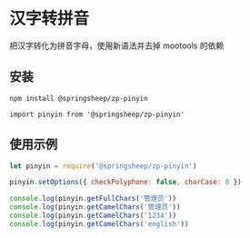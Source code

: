 <!--
 * @Descripttion: ----描述----
 * @version: 1.0
 * @Author: 张鹏
 * @Date: 2022-07-08 15:48:09
 * @LastEditors: 张鹏
 * @LastEditTime: 2022-07-08 15:54:35
-->

# 汉字转拼音

把汉字转化为拼音字母，使用新语法并去掉 mootools 的依赖

## 安装

```base
npm install @springsheep/zp-pinyin

import pinyin from '@springsheep/zp-pinyin'
```

## 使用示例

```js
let pinyin = require('@springsheep/zp-pinyin')

pinyin.setOptions({ checkPolyphone: false, charCase: 0 })

console.log(pinyin.getFullChars('管理员'))
console.log(pinyin.getCamelChars('管理员'))
console.log(pinyin.getCamelChars('1234'))
console.log(pinyin.getCamelChars('english'))
```
